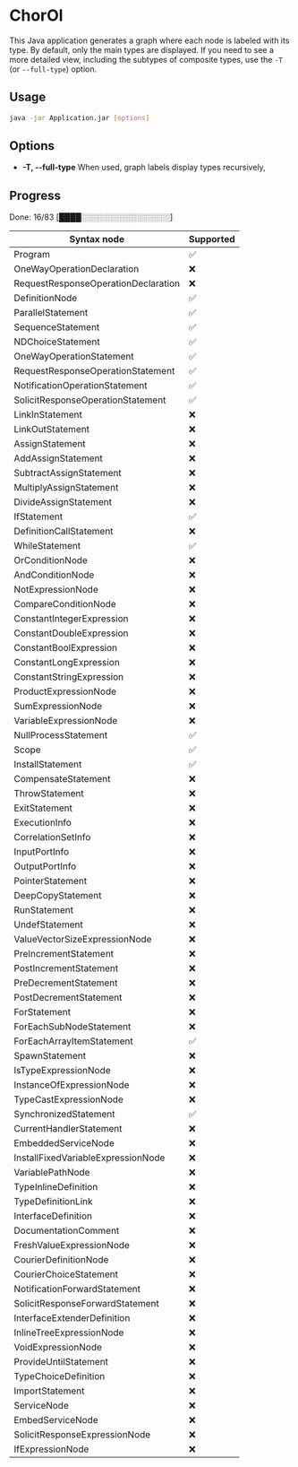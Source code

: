 # ChorOl

This Java application generates a graph where each node is labeled with its type. By default, only the main types are
displayed. If you need to see a more detailed view, including the subtypes of composite types, use the `-T` (or
`--full-type`) option.

## Usage

```bash
java -jar Application.jar [options]
```

## Options

- **-T, --full-type**
  When used, graph labels display types recursively,

## Progress

Done: 16/83
[████░░░░░░░░░░░░░░░░]

| Syntax node                         | Supported |
|-------------------------------------|-----------|
| Program                             | ✅         |
| OneWayOperationDeclaration          | ❌         |
| RequestResponseOperationDeclaration | ❌         |
| DefinitionNode                      | ✅         |
| ParallelStatement                   | ✅         |
| SequenceStatement                   | ✅         |
| NDChoiceStatement                   | ✅         |
| OneWayOperationStatement            | ✅         |
| RequestResponseOperationStatement   | ✅         |
| NotificationOperationStatement      | ✅         |
| SolicitResponseOperationStatement   | ✅         |
| LinkInStatement                     | ❌         |
| LinkOutStatement                    | ❌         |
| AssignStatement                     | ❌         |
| AddAssignStatement                  | ❌         |
| SubtractAssignStatement             | ❌         |
| MultiplyAssignStatement             | ❌         |
| DivideAssignStatement               | ❌         |
| IfStatement                         | ✅         |
| DefinitionCallStatement             | ❌         |
| WhileStatement                      | ✅         |
| OrConditionNode                     | ❌         |
| AndConditionNode                    | ❌         |
| NotExpressionNode                   | ❌         |
| CompareConditionNode                | ❌         |
| ConstantIntegerExpression           | ❌         |
| ConstantDoubleExpression            | ❌         |
| ConstantBoolExpression              | ❌         |
| ConstantLongExpression              | ❌         |
| ConstantStringExpression            | ❌         |
| ProductExpressionNode               | ❌         |
| SumExpressionNode                   | ❌         |
| VariableExpressionNode              | ❌         |
| NullProcessStatement                | ✅         |
| Scope                               | ✅         |
| InstallStatement                    | ✅         |
| CompensateStatement                 | ❌         |
| ThrowStatement                      | ❌         |
| ExitStatement                       | ❌         |
| ExecutionInfo                       | ❌         |
| CorrelationSetInfo                  | ❌         |
| InputPortInfo                       | ❌         |
| OutputPortInfo                      | ❌         |
| PointerStatement                    | ❌         |
| DeepCopyStatement                   | ❌         |
| RunStatement                        | ❌         |
| UndefStatement                      | ❌         |
| ValueVectorSizeExpressionNode       | ❌         |
| PreIncrementStatement               | ❌         |
| PostIncrementStatement              | ❌         |
| PreDecrementStatement               | ❌         |
| PostDecrementStatement              | ❌         |
| ForStatement                        | ❌         |
| ForEachSubNodeStatement             | ❌         |
| ForEachArrayItemStatement           | ✅         |
| SpawnStatement                      | ❌         |
| IsTypeExpressionNode                | ❌         |
| InstanceOfExpressionNode            | ❌         |
| TypeCastExpressionNode              | ❌         |
| SynchronizedStatement               | ✅         |
| CurrentHandlerStatement             | ❌         |
| EmbeddedServiceNode                 | ❌         |
| InstallFixedVariableExpressionNode  | ❌         |
| VariablePathNode                    | ❌         |
| TypeInlineDefinition                | ❌         |
| TypeDefinitionLink                  | ❌         |
| InterfaceDefinition                 | ❌         |
| DocumentationComment                | ❌         |
| FreshValueExpressionNode            | ❌         |
| CourierDefinitionNode               | ❌         |
| CourierChoiceStatement              | ❌         |
| NotificationForwardStatement        | ❌         |
| SolicitResponseForwardStatement     | ❌         |
| InterfaceExtenderDefinition         | ❌         |
| InlineTreeExpressionNode            | ❌         |
| VoidExpressionNode                  | ❌         |
| ProvideUntilStatement               | ❌         |
| TypeChoiceDefinition                | ❌         |
| ImportStatement                     | ❌         |
| ServiceNode                         | ❌         |
| EmbedServiceNode                    | ❌         |
| SolicitResponseExpressionNode       | ❌         |
| IfExpressionNode                    | ❌         |
